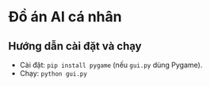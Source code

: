 # Đồ án AI cá nhân

## Hướng dẫn cài đặt và chạy

- Cài đặt: `pip install pygame` (nếu `gui.py` dùng Pygame).
- Chạy: `python gui.py`
